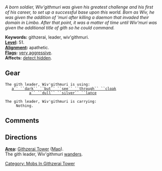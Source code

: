 *A born soldier, Wiv'githmuri was given his greatest challenge and his
first of his career, to set up a successful base upon this world. Born
as Wiv, he was given the addition of 'muri after killing a daemon that
invaded their domain in Limbo. After that point, it was a matter of time
until Wiv'muri was given the additional title of gith so he could
command.*

**Keywords:** githzerai, leader, wiv'githmuri.  
**[Level](Level.md "wikilink"):** 51.  
**[Alignment](Alignment.md "wikilink"):** apathetic.  
**[Flags](:Category:_Mob_Types.md "wikilink"):** [very
aggressive](Aggressive_Mobs.md "wikilink").  
**Affects:** [detect hidden](Detect_Hidden.md "wikilink").  

## Gear

`The gith leader, Wiv'githmuri is using:`  
<worn about body>`   `[`a`` ``dark`` ``but`` ``see`` ``through`` ``cloak`](Dark_But_See_Through_Cloak.md "wikilink")  
<wielded>`           `[`a`` ``dull`` ``silver`` ``lance`](Dull_Silver_Lance.md "wikilink")

`The gith leader, Wiv'githmuri is carrying:`  
`     Nothing.`

## Comments

## Directions

**[Area](:Category:_Areas.md "wikilink"):** [Githzerai
Tower](:Category:_Githzerai_Tower.md "wikilink")
([Map](Githzerai_Tower_Map.md "wikilink")).  
The gith leader, Wiv'githmuri [wanders](Wandering_Mobs.md "wikilink").  

[Category: Mobs In Githzerai
Tower](Category:_Mobs_In_Githzerai_Tower "wikilink")
